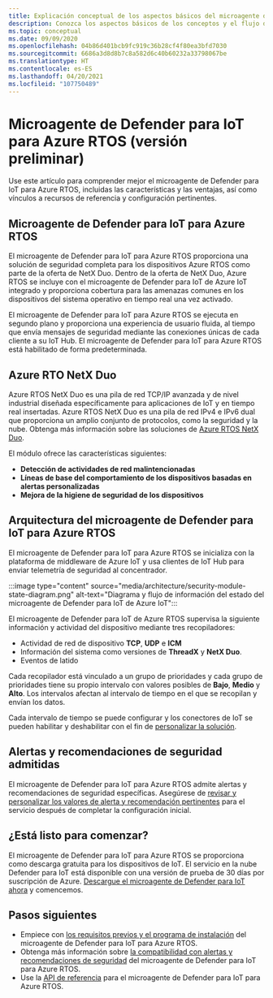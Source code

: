 ```yaml
---
title: Explicación conceptual de los aspectos básicos del microagente de Defender para IoT para Azure RTOS
description: Conozca los aspectos básicos de los conceptos y el flujo de trabajo del microagente de Defender para IoT para Azure RTOS.
ms.topic: conceptual
ms.date: 09/09/2020
ms.openlocfilehash: 04b86d401bcb9fc919c36b28cf4f80ea3bfd7030
ms.sourcegitcommit: 6686a3d8d8b7c8a582d6c40b60232a33798067be
ms.translationtype: HT
ms.contentlocale: es-ES
ms.lasthandoff: 04/20/2021
ms.locfileid: "107750489"
---
```

# <a name="defender-iot-micro-agent-for-azure-rtos-preview"></a>Microagente de Defender para IoT para Azure RTOS (versión preliminar)

Use este artículo para comprender mejor el microagente de Defender para IoT para Azure RTOS, incluidas las características y las ventajas, así como vínculos a recursos de referencia y configuración pertinentes. 

## <a name="azure-rtos-iot-defender-iot-micro-agent"></a>Microagente de Defender para IoT para Azure RTOS

El microagente de Defender para IoT para Azure RTOS proporciona una solución de seguridad completa para los dispositivos Azure RTOS como parte de la oferta de NetX Duo. Dentro de la oferta de NetX Duo, Azure RTOS se incluye con el microagente de Defender para IoT de Azure IoT integrado y proporciona cobertura para las amenazas comunes en los dispositivos del sistema operativo en tiempo real una vez activado.

El microagente de Defender para IoT para Azure RTOS se ejecuta en segundo plano y proporciona una experiencia de usuario fluida, al tiempo que envía mensajes de seguridad mediante las conexiones únicas de cada cliente a su IoT Hub. El microagente de Defender para IoT para Azure RTOS está habilitado de forma predeterminada.  

## <a name="azure-rtos-netx-duo"></a>Azure RTO NetX Duo

Azure RTOS NetX Duo es una pila de red TCP/IP avanzada y de nivel industrial diseñada específicamente para aplicaciones de IoT y en tiempo real insertadas. Azure RTOS NetX Duo es una pila de red IPv4 e IPv6 dual que proporciona un amplio conjunto de protocolos, como la seguridad y la nube. Obtenga más información sobre las soluciones de [Azure RTOS NetX Duo](/azure/rtos/netx-duo/).

El módulo ofrece las características siguientes:

- **Detección de actividades de red malintencionadas**
- **Líneas de base del comportamiento de los dispositivos basadas en alertas personalizadas**
- **Mejora de la higiene de seguridad de los dispositivos**

## <a name="defender-iot-micro-agent-for-azure-rtos-architecture"></a>Arquitectura del microagente de Defender para IoT para Azure RTOS

El microagente de Defender para IoT para Azure RTOS se inicializa con la plataforma de middleware de Azure IoT y usa clientes de IoT Hub para enviar telemetría de seguridad al concentrador.

:::image type="content" source="media/architecture/security-module-state-diagram.png" alt-text="Diagrama y flujo de información del estado del microagente de Defender para IoT de Azure IoT":::

El microagente de Defender para IoT de Azure RTOS supervisa la siguiente información y actividad del dispositivo mediante tres recopiladores:
- Actividad de red de dispositivo **TCP**, **UDP** e **ICM**
- Información del sistema como versiones de **ThreadX** y **NetX Duo**.
- Eventos de latido

Cada recopilador está vinculado a un grupo de prioridades y cada grupo de prioridades tiene su propio intervalo con valores posibles de **Bajo**, **Medio** y **Alto**. Los intervalos afectan al intervalo de tiempo en el que se recopilan y envían los datos.

Cada intervalo de tiempo se puede configurar y los conectores de IoT se pueden habilitar y deshabilitar con el fin de [personalizar la solución](how-to-azure-rtos-security-module.md). 

## <a name="supported-security-alerts-and-recommendations"></a>Alertas y recomendaciones de seguridad admitidas

El microagente de Defender para IoT para Azure RTOS admite alertas y recomendaciones de seguridad específicas. Asegúrese de [revisar y personalizar los valores de alerta y recomendación pertinentes](concept-rtos-security-alerts-recommendations.md) para el servicio después de completar la configuración inicial.

## <a name="ready-to-begin"></a>¿Está listo para comenzar?

El microagente de Defender para IoT para Azure RTOS se proporciona como descarga gratuita para los dispositivos de IoT. El servicio en la nube Defender para IoT está disponible con una versión de prueba de 30 días por suscripción de Azure. [Descargue el microagente de Defender para IoT ahora](https://github.com/azure-rtos/azure-iot-preview/releases) y comencemos. 

## <a name="next-steps"></a>Pasos siguientes

- Empiece con [los requisitos previos y el programa de instalación](quickstart-azure-rtos-security-module.md) del microagente de Defender para IoT para Azure RTOS.
- Obtenga más información sobre [la compatibilidad con alertas y recomendaciones de seguridad](concept-rtos-security-alerts-recommendations.md) del microagente de Defender para IoT para Azure RTOS. 
- Use la [API de referencia](azure-rtos-security-module-api.md) para el microagente de Defender para IoT para Azure RTOS.